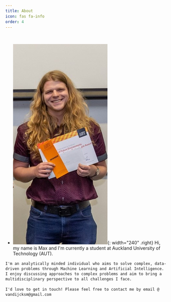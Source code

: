 ```yaml
---
title: About
icon: fas fa-info
order: 4
---
```

<br>

-    ![Desktop View](./assets/img/about_award.jpg){: width="240" .right}
    Hi, my name is Max and I'm currently a student at 
    Auckland University of Technology (AUT).

    I'm an analytically minded individual who aims to solve complex, data-driven problems through Machine Learning and Artificial Intelligence.
    I enjoy discussing approaches to complex problems and aim to bring a multidisciplinary perspective to all challenges I face.

    I'd love to get in touch! Please feel free to contact me by email @ vandijcksm@gmail.com
<br>